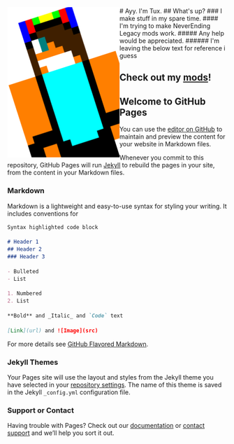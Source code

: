 <img src="tux.png" alt="An alternative one of my profile pics" style="float:left;" />
# Ayy. I'm Tux.
## What's up?
### I make stuff in my spare time.
#### I'm trying to make NeverEnding Legacy mods work.
##### Any help would be appreciated.
###### I'm leaving the below text for reference i guess

Check out my [mods](mods)!
---
## Welcome to GitHub Pages

You can use the [editor on GitHub](https://github.com/SuperTux20/pengaelic-mods/edit/master/README.md) to maintain and preview the content for your website in Markdown files.

Whenever you commit to this repository, GitHub Pages will run [Jekyll](https://jekyllrb.com/) to rebuild the pages in your site, from the content in your Markdown files.

### Markdown

Markdown is a lightweight and easy-to-use syntax for styling your writing. It includes conventions for

```markdown
Syntax highlighted code block

# Header 1
## Header 2
### Header 3

- Bulleted
- List

1. Numbered
2. List

**Bold** and _Italic_ and `Code` text

[Link](url) and ![Image](src)
```

For more details see [GitHub Flavored Markdown](https://guides.github.com/features/mastering-markdown/).

### Jekyll Themes

Your Pages site will use the layout and styles from the Jekyll theme you have selected in your [repository settings](https://github.com/SuperTux20/pengaelic-mods/settings). The name of this theme is saved in the Jekyll `_config.yml` configuration file.

### Support or Contact

Having trouble with Pages? Check out our [documentation](https://help.github.com/categories/github-pages-basics/) or [contact support](https://github.com/contact) and we’ll help you sort it out.
